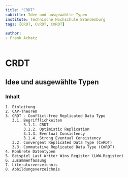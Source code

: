 ```yaml
---
title: "CRDT"
subtitle: Idee und ausgewählte Typen
institute: Technische Hochschule Brandenburg
tags: [CRDT, CvRDT, CmRDT]

author:
- Frank Achatz
---
```


# CRDT

## Idee und ausgewählte Typen

### Inhalt

    1. Einleitung  
    2. CAP-Theorem  
    3. CRDT - Conflict-free Replicated Data Type  
       3.1. Begrifflichkeiten  
            3.1.1. CRDT  
            3.1.2. Optimistic Replication  
            3.1.3. Eventual Consistency  
            3.1.4. Strong Eventual Consistency  
       3.2. Convergent Replicated Data Type (CvRDT)  
       3.3. Commutative Replicated Data Type (CmRDT)  
    4. Konkrete Datentypen  
    5. Beispiel Last Writer Wins Register (LWW-Register)  
    6. Zusammenfassung  
    7. Literaturverzeichnis  
    8. Abbildungsverzeichnis  
